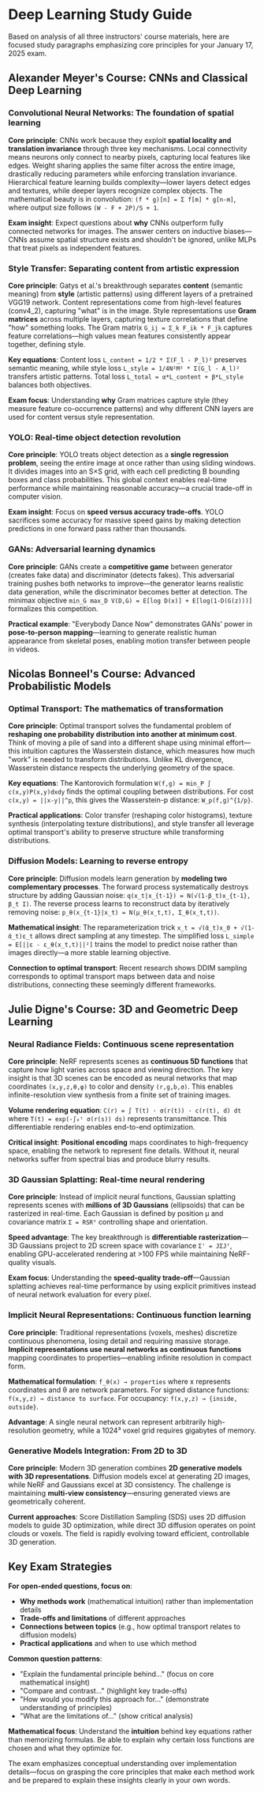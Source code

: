 # Deep Learning Study Guide

Based on analysis of all three instructors' course materials, here are focused study paragraphs emphasizing core principles for your January 17, 2025 exam.

## Alexander Meyer's Course: CNNs and Classical Deep Learning

### Convolutional Neural Networks: The foundation of spatial learning

**Core principle**: CNNs work because they exploit **spatial locality and translation invariance** through three key mechanisms. Local connectivity means neurons only connect to nearby pixels, capturing local features like edges. Weight sharing applies the same filter across the entire image, drastically reducing parameters while enforcing translation invariance. Hierarchical feature learning builds complexity—lower layers detect edges and textures, while deeper layers recognize complex objects. The mathematical beauty is in convolution: `(f * g)[n] = Σ f[m] * g[n-m]`, where output size follows `(W - F + 2P)/S + 1`.

**Exam insight**: Expect questions about **why** CNNs outperform fully connected networks for images. The answer centers on inductive biases—CNNs assume spatial structure exists and shouldn't be ignored, unlike MLPs that treat pixels as independent features.

### Style Transfer: Separating content from artistic expression

**Core principle**: Gatys et al.'s breakthrough separates **content** (semantic meaning) from **style** (artistic patterns) using different layers of a pretrained VGG19 network. Content representations come from high-level features (conv4_2), capturing "what" is in the image. Style representations use **Gram matrices** across multiple layers, capturing texture correlations that define "how" something looks. The Gram matrix `G_ij = Σ_k F_ik * F_jk` captures feature correlations—high values mean features consistently appear together, defining style.

**Key equations**: Content loss `L_content = 1/2 * Σ(F_l - P_l)²` preserves semantic meaning, while style loss `L_style = 1/4N²M² * Σ(G_l - A_l)²` transfers artistic patterns. Total loss `L_total = α*L_content + β*L_style` balances both objectives.

**Exam focus**: Understanding **why** Gram matrices capture style (they measure feature co-occurrence patterns) and why different CNN layers are used for content versus style representation.

### YOLO: Real-time object detection revolution

**Core principle**: YOLO treats object detection as a **single regression problem**, seeing the entire image at once rather than using sliding windows. It divides images into an S×S grid, with each cell predicting B bounding boxes and class probabilities. This global context enables real-time performance while maintaining reasonable accuracy—a crucial trade-off in computer vision.

**Exam insight**: Focus on **speed versus accuracy trade-offs**. YOLO sacrifices some accuracy for massive speed gains by making detection predictions in one forward pass rather than thousands.

### GANs: Adversarial learning dynamics

**Core principle**: GANs create a **competitive game** between generator (creates fake data) and discriminator (detects fakes). This adversarial training pushes both networks to improve—the generator learns realistic data generation, while the discriminator becomes better at detection. The minimax objective `min_G max_D V(D,G) = E[log D(x)] + E[log(1-D(G(z)))]` formalizes this competition.

**Practical example**: "Everybody Dance Now" demonstrates GANs' power in **pose-to-person mapping**—learning to generate realistic human appearance from skeletal poses, enabling motion transfer between people in videos.

## Nicolas Bonneel's Course: Advanced Probabilistic Models

### Optimal Transport: The mathematics of transformation

**Core principle**: Optimal transport solves the fundamental problem of **reshaping one probability distribution into another at minimum cost**. Think of moving a pile of sand into a different shape using minimal effort—this intuition captures the Wasserstein distance, which measures how much "work" is needed to transform distributions. Unlike KL divergence, Wasserstein distance respects the underlying geometry of the space.

**Key equations**: The Kantorovich formulation `W(f,g) = min_P ∫ c(x,y)P(x,y)dxdy` finds the optimal coupling between distributions. For cost `c(x,y) = ||x-y||^p`, this gives the Wasserstein-p distance: `W_p(f,g)^{1/p}`.

**Practical applications**: Color transfer (reshaping color histograms), texture synthesis (interpolating texture distributions), and style transfer all leverage optimal transport's ability to preserve structure while transforming distributions.

### Diffusion Models: Learning to reverse entropy

**Core principle**: Diffusion models learn generation by **modeling two complementary processes**. The forward process systematically destroys structure by adding Gaussian noise: `q(x_t|x_{t-1}) = N(√(1-β_t)x_{t-1}, β_t I)`. The reverse process learns to reconstruct data by iteratively removing noise: `p_θ(x_{t-1}|x_t) = N(μ_θ(x_t,t), Σ_θ(x_t,t))`.

**Mathematical insight**: The reparameterization trick `x_t = √(ᾱ_t)x_0 + √(1-ᾱ_t)ε_t` allows direct sampling at any timestep. The simplified loss `L_simple = E[||ε - ε_θ(x_t,t)||²]` trains the model to predict noise rather than images directly—a more stable learning objective.

**Connection to optimal transport**: Recent research shows DDIM sampling corresponds to optimal transport maps between data and noise distributions, connecting these seemingly different frameworks.

## Julie Digne's Course: 3D and Geometric Deep Learning

### Neural Radiance Fields: Continuous scene representation

**Core principle**: NeRF represents scenes as **continuous 5D functions** that capture how light varies across space and viewing direction. The key insight is that 3D scenes can be encoded as neural networks that map coordinates `(x,y,z,θ,φ)` to color and density `(r,g,b,σ)`. This enables infinite-resolution view synthesis from a finite set of training images.

**Volume rendering equation**: `C(r) = ∫ T(t) · σ(r(t)) · c(r(t), d) dt` where `T(t) = exp(-∫₀ᵗ σ(r(s)) ds)` represents transmittance. This differentiable rendering enables end-to-end optimization.

**Critical insight**: **Positional encoding** maps coordinates to high-frequency space, enabling the network to represent fine details. Without it, neural networks suffer from spectral bias and produce blurry results.

### 3D Gaussian Splatting: Real-time neural rendering

**Core principle**: Instead of implicit neural functions, Gaussian splatting represents scenes with **millions of 3D Gaussians** (ellipsoids) that can be rasterized in real-time. Each Gaussian is defined by position μ and covariance matrix `Σ = RSRᵀ` controlling shape and orientation.

**Speed advantage**: The key breakthrough is **differentiable rasterization**—3D Gaussians project to 2D screen space with covariance `Σ' = JΣJᵀ`, enabling GPU-accelerated rendering at >100 FPS while maintaining NeRF-quality visuals.

**Exam focus**: Understanding the **speed-quality trade-off**—Gaussian splatting achieves real-time performance by using explicit primitives instead of neural network evaluation for every pixel.

### Implicit Neural Representations: Continuous function learning

**Core principle**: Traditional representations (voxels, meshes) discretize continuous phenomena, losing detail and requiring massive storage. **Implicit representations use neural networks as continuous functions** mapping coordinates to properties—enabling infinite resolution in compact form.

**Mathematical formulation**: `f_θ(x) → properties` where x represents coordinates and θ are network parameters. For signed distance functions: `f(x,y,z) → distance to surface`. For occupancy: `f(x,y,z) → {inside, outside}`.

**Advantage**: A single neural network can represent arbitrarily high-resolution geometry, while a 1024³ voxel grid requires gigabytes of memory.

### Generative Models Integration: From 2D to 3D

**Core principle**: Modern 3D generation combines **2D generative models with 3D representations**. Diffusion models excel at generating 2D images, while NeRF and Gaussians excel at 3D consistency. The challenge is maintaining **multi-view consistency**—ensuring generated views are geometrically coherent.

**Current approaches**: Score Distillation Sampling (SDS) uses 2D diffusion models to guide 3D optimization, while direct 3D diffusion operates on point clouds or voxels. The field is rapidly evolving toward efficient, controllable 3D generation.

## Key Exam Strategies

**For open-ended questions, focus on**:
- **Why methods work** (mathematical intuition) rather than implementation details
- **Trade-offs and limitations** of different approaches
- **Connections between topics** (e.g., how optimal transport relates to diffusion models)
- **Practical applications** and when to use which method

**Common question patterns**:
- "Explain the fundamental principle behind..." (focus on core mathematical insight)
- "Compare and contrast..." (highlight key trade-offs)
- "How would you modify this approach for..." (demonstrate understanding of principles)
- "What are the limitations of..." (show critical analysis)

**Mathematical focus**: Understand the **intuition** behind key equations rather than memorizing formulas. Be able to explain why certain loss functions are chosen and what they optimize for.

The exam emphasizes conceptual understanding over implementation details—focus on grasping the core principles that make each method work and be prepared to explain these insights clearly in your own words.
